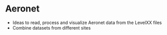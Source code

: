 # Aeronet
- Ideas to read, process and visualize Aeronet data from the LevelXX files
- Combine datasets from different sites

